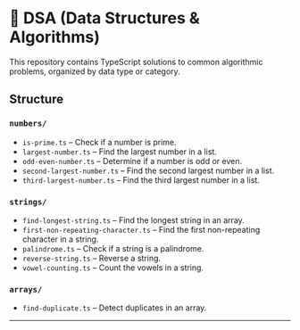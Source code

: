 # 🧠 DSA (Data Structures & Algorithms)

This repository contains TypeScript solutions to common algorithmic problems, organized by data type or category.

## Structure

### `numbers/`

- `is-prime.ts` – Check if a number is prime.
- `largest-number.ts` – Find the largest number in a list.
- `odd-even-number.ts` – Determine if a number is odd or even.
- `second-largest-number.ts` – Find the second largest number in a list.
- `third-largest-number.ts` – Find the third largest number in a list.

### `strings/`

- `find-longest-string.ts` – Find the longest string in an array.
- `first-non-repeating-character.ts` – Find the first non-repeating character in a string.
- `palindrome.ts` – Check if a string is a palindrome.
- `reverse-string.ts` – Reverse a string.
- `vowel-counting.ts` – Count the vowels in a string.

### `arrays/`

- `find-duplicate.ts` – Detect duplicates in an array.

---
